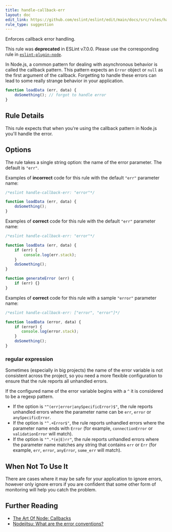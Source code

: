 ```yaml
---
title: handle-callback-err
layout: doc
edit_link: https://github.com/eslint/eslint/edit/main/docs/src/rules/handle-callback-err.md
rule_type: suggestion
---
```


Enforces callback error handling.

This rule was **deprecated** in ESLint v7.0.0. Please use the corresponding rule in [`eslint-plugin-node`](https://github.com/mysticatea/eslint-plugin-node).

In Node.js, a common pattern for dealing with asynchronous behavior is called the callback pattern.
This pattern expects an `Error` object or `null` as the first argument of the callback.
Forgetting to handle these errors can lead to some really strange behavior in your application.

```js
function loadData (err, data) {
    doSomething(); // forgot to handle error
}
```

## Rule Details

This rule expects that when you're using the callback pattern in Node.js you'll handle the error.

## Options

The rule takes a single string option: the name of the error parameter. The default is `"err"`.

Examples of **incorrect** code for this rule with the default `"err"` parameter name:

```js
/*eslint handle-callback-err: "error"*/

function loadData (err, data) {
    doSomething();
}

```

Examples of **correct** code for this rule with the default `"err"` parameter name:

```js
/*eslint handle-callback-err: "error"*/

function loadData (err, data) {
    if (err) {
        console.log(err.stack);
    }
    doSomething();
}

function generateError (err) {
    if (err) {}
}
```

Examples of **correct** code for this rule with a sample `"error"` parameter name:

```js
/*eslint handle-callback-err: ["error", "error"]*/

function loadData (error, data) {
    if (error) {
       console.log(error.stack);
    }
    doSomething();
}
```

### regular expression

Sometimes (especially in big projects) the name of the error variable is not consistent across the project,
so you need a more flexible configuration to ensure that the rule reports all unhandled errors.

If the configured name of the error variable begins with a `^` it is considered to be a regexp pattern.

* If the option is `"^(err|error|anySpecificError)$"`, the rule reports unhandled errors where the parameter name can be `err`, `error` or `anySpecificError`.
* If the option is `"^.+Error$"`, the rule reports unhandled errors where the parameter name ends with `Error` (for example, `connectionError` or `validationError` will match).
* If the option is `"^.*(e|E)rr"`, the rule reports unhandled errors where the parameter name matches any string that contains `err` or `Err` (for example, `err`, `error`, `anyError`, `some_err` will match).

## When Not To Use It

There are cases where it may be safe for your application to ignore errors, however only ignore errors if you are
confident that some other form of monitoring will help you catch the problem.

## Further Reading

* [The Art Of Node: Callbacks](https://github.com/maxogden/art-of-node#callbacks)
* [Nodejitsu: What are the error conventions?](https://docs.nodejitsu.com/articles/errors/what-are-the-error-conventions/)
